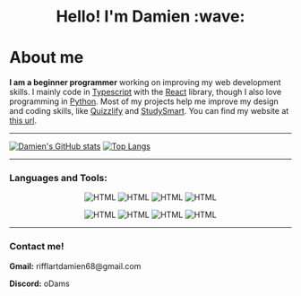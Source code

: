 <h1 align="center">Hello! I'm Damien :wave:</h1>

# About me
**I am a beginner programmer** working on improving my web development skills. I mainly code in [Typescript](https://www.typescriptlang.org/) with the [React](https://react.dev/) library, though I also love programming in [Python](https://www.python.org/). Most of my projects help me improve my design and coding skills, like [Quizzlify](https://quizzlify.vercel.app) and [StudySmart](https://github.com/damienRifflart/StudySmart). You can find my website at [this url](https://rifflartdamien.me/).

___

[![Damien's GitHub stats](https://github-readme-stats.vercel.app/api?username=damienRifflart&show_icons=true&theme=dark)](https://github.com/damienRifflart/github-readme-stats) [![Top Langs](https://github-readme-stats.vercel.app/api/top-langs/?username=damienRifflart&layout=compact&langs_count=8&theme=dark&card_width=295)](https://github.com/anuraghazra/github-readme-stats)

---

### **Languages and Tools:**
<div align="center">

![HTML](https://img.shields.io/badge/-Python-070404?style=for-the-badge&logo=python)
![HTML](https://img.shields.io/badge/-HTML-070404?style=for-the-badge&logo=HTML5)
![HTML](https://img.shields.io/badge/-CSS-070404?style=for-the-badge&logo=css&logoColor=2965f1)
![HTML](https://img.shields.io/badge/-Typescript-070404?style=for-the-badge&logo=typescript)

![HTML](https://img.shields.io/badge/-React-070404?style=for-the-badge&logo=react)
![HTML](https://img.shields.io/badge/-Supabase-070404?style=for-the-badge&logo=supabase)
![HTML](https://img.shields.io/badge/-Github-070404?style=for-the-badge&logo=Github)
![HTML](https://img.shields.io/badge/-MongoDB-070404?style=for-the-badge&logo=MongoDB)
</div>

---
### **Contact me!**
<p><strong>Gmail:</strong> rifflartdamien68@gmail.com</p>
<p><strong>Discord:</strong> oDams</p>
